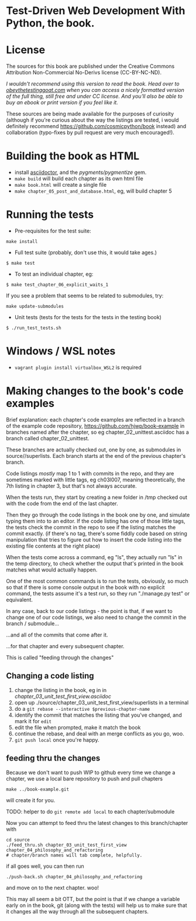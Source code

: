 # Test-Driven Web Development With Python, the book.

# License

The sources for this book are published under the Creative Commons Attribution
Non-Commercial No-Derivs license (CC-BY-NC-ND).

*I wouldn't recommend using this version to read the book.  Head over to
[obeythetestinggoat.com](https://www.obeythetestinggoat.com/pages/book.html)
when you can access a nicely formatted version of the full thing, still free
and under CC license.  And you'll also be able to buy an ebook or print version
if you feel like it.*

These sources are being made available for the purposes of curiosity
(although if you're curious about the way the listings are tested,
i would definitely recommend https://github.com/cosmicpython/book instead)
and collaboration (typo-fixes by pull request are very much encouraged!).


# Building the book as HTML

- install [asciidoctor](http://asciidoctor.org/), and the *pygments/pygmentize* gem.
- `make build` will build each chapter as its own html file
- `make book.html` will create a single file
- `make chapter_05_post_and_database.html`, eg, will build chapter 5

# Running the tests

* Pre-requisites for the test suite:

```console
make install
```

* Full test suite (probably, don't use this, it would take ages.)

```console
$ make test
```

* To test an individual chapter, eg:

```console
$ make test_chapter_06_explicit_waits_1
```

If you see a problem that seems to be related to submodules, try:

```console
make update-submodules
```


* Unit tests (tests for the tests for the tests in the testing book)

```console
$ ./run_test_tests.sh
```

# Windows / WSL notes

* `vagrant plugin install virtualbox_WSL2` is required


# Making changes to the book's code examples

Brief explanation:  each chapter's code examples are reflected in a branch of the example code repository,
https://github.com/hjwp/book-example
in branches named after the chapter, so eg chapter_02_unittest.asciidoc has a branch called chapter_02_unittest.

These branches are actually checked out, one by one, as submodules in source/<chapter-name>/superlists.
Each branch starts at the end of the previous chapter's branch.

Code listings _mostly_ map 1 to 1 with commits in the repo,
and they are sometimes marked with little tags, eg ch03l007,
meaning theoretically, the 7th listing in chapter 3, but that's not always accurate.

When the tests run, they start by creating a new folder in /tmp
checked out with the code from the end of the last chapter.

Then they go through the code listings in the book one by one,
and simulate typing them into to an editor.
If the code listing  has one of those little tags,
the tests check the commit in the repo to see if the listing matches the commit exactly.
(if there's no tag, there's some fiddly code based on string manipulation
that tries to figure out how to insert the code listing into the existing file contents at the right place)

When the tests come across a command, eg "ls",
they actually run "ls" in the temp directory,
to check whether the output that's printed in the book matches what would actually happen.

One of the most common commands is to run the tests, obviously,
so much so that if there is some console output in the book with no explicit command,
the tests assume it's a test run, so they run "./manage.py test" or equivalent.

In any case, back to our code listings - the point is that,
if we want to change one of our code listings, we also need to change the commit in the branch / submodule...

...and all of the commits that come after it.

...for that chapter and every subsequent chapter.


This is called "feeding through the changes"


## Changing a code listing

1. change the listing in the book, eg in in _chapter_03_unit_test_first_view.asciidoc_
2. open up ./source/chapter_03_unit_test_first_view/superlists in a terminal
3. do a `git rebase --interactive $previous-chapter-name`
4. identify the commit that matches the listing that you've changed, and mark it for `edit`
5. edit the file when prompted, make it match the book
6. continue the rebase, and deal with an merge conflicts as you go, woo.
7. `git push local` once you're happy.

## feeding thru the changes

Because we don't want to push WIP to github every time we change a chapter,
we use a local bare repository to push and pull chapters


```console
make ../book-example.git
```

will create it for you.

TODO:  helper to do `git remote add local` to each chapter/submodule

Now you can attempt to feed thru the latest changes to this branch/chapter with

```console
cd source
./feed_thru.sh chapter_03_unit_test_first_view chapter_04_philosophy_and_refactoring
# chapter/branch names will tab complete, helpfully.
```

if all goes well, you can then run

```console
./push-back.sh chapter_04_philosophy_and_refactoring
```

and move on to the next chapter. woo!


This may all seem a bit OTT,
but the point is that if we change a variable early on in the book,
git (along with the tests) will help us to make sure that it changes
all the way through all the subsequent chapters.
